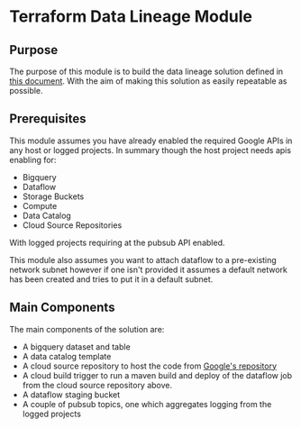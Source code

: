 # Terraform Data Lineage Module

## Purpose

The purpose of this module is to build the data lineage solution defined in [this document](https://cloud.google.com/architecture/building-a-bigquery-data-lineage-solution).
With the aim of making this solution as easily repeatable as possible.

## Prerequisites

This module assumes you have already enabled the required Google APIs in any host or logged projects. In summary though the host project needs apis enabling for:

* Bigquery
* Dataflow
* Storage Buckets
* Compute
* Data Catalog
* Cloud Source Repositories

With logged projects requiring at the pubsub API enabled.

This module also assumes you want to attach dataflow to a pre-existing network subnet however if one isn't provided it assumes a default network has been created and tries to put it in a default subnet.

## Main Components

The main components of the solution are:

* A bigquery dataset and table
* A data catalog template
* A cloud source repository to host the code from [Google's repository](https://github.com/GoogleCloudPlatform/bigquery-data-lineage)
* A cloud build trigger to run a maven build and deploy of the dataflow job from the cloud source repository above.
* A dataflow staging bucket
* A couple of pubsub topics, one which aggregates logging from the logged projects
